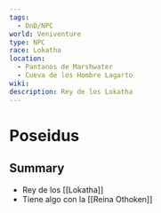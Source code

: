 ```yaml
---
tags:
  - DnD/NPC
world: Veniventure
type: NPC
race: Lokatha
location:
  - Pantanos de Marshwater
  - Cueva de los Hombre Lagarto
wiki: 
description: Rey de los Lokatha
---
```


# Poseidus

## Summary

- Rey de los [[Lokatha]]
- Tiene algo con la [[Reina Othoken]]